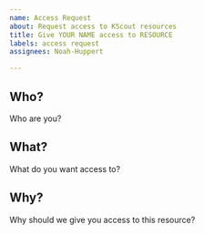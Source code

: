 ```yaml
---
name: Access Request
about: Request access to KScout resources
title: Give YOUR NAME access to RESOURCE
labels: access request
assignees: Noah-Huppert

---
```


## Who?
Who are you?

## What?
What do you want access to?

## Why?
Why should we give you access to this resource?

